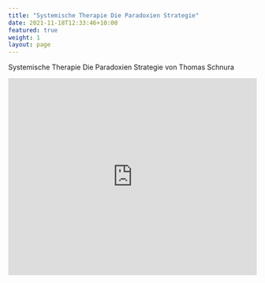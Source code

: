 ```yaml
---
title: "Systemische Therapie Die Paradoxien Strategie"
date: 2021-11-18T12:33:46+10:00
featured: true
weight: 1
layout: page
---
```


Systemische Therapie Die Paradoxien Strategie von Thomas Schnura

<iframe width="100%" height="400" src="https://www.youtube.com/embed/zRldcUTip4E" title="YouTube video player" frameborder="0" allow="accelerometer; autoplay; clipboard-write; encrypted-media; gyroscope; picture-in-picture" allowfullscreen></iframe>